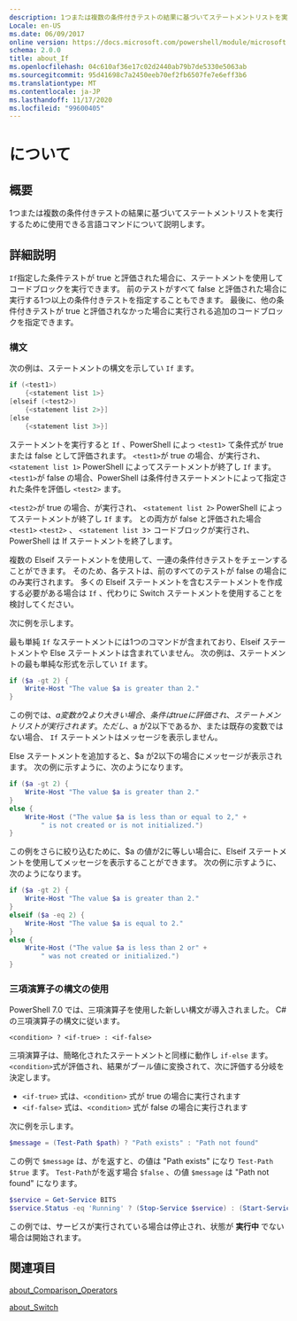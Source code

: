 ```yaml
---
description: 1つまたは複数の条件付きテストの結果に基づいてステートメントリストを実行するために使用できる言語コマンドについて説明します。
Locale: en-US
ms.date: 06/09/2017
online version: https://docs.microsoft.com/powershell/module/microsoft.powershell.core/about/about_if?view=powershell-7.2&WT.mc_id=ps-gethelp
schema: 2.0.0
title: about_If
ms.openlocfilehash: 04c610af36e17c02d2440ab79b7de5330e5063ab
ms.sourcegitcommit: 95d41698c7a2450eeb70ef2fb6507fe7e6eff3b6
ms.translationtype: MT
ms.contentlocale: ja-JP
ms.lasthandoff: 11/17/2020
ms.locfileid: "99600405"
---
```

# <a name="about-if"></a>について

## <a name="short-description"></a>概要
1つまたは複数の条件付きテストの結果に基づいてステートメントリストを実行するために使用できる言語コマンドについて説明します。

## <a name="long-description"></a>詳細説明

`If`指定した条件テストが true と評価された場合に、ステートメントを使用してコードブロックを実行できます。 前のテストがすべて false と評価された場合に実行する1つ以上の条件付きテストを指定することもできます。 最後に、他の条件付きテストが true と評価されなかった場合に実行される追加のコードブロックを指定できます。

### <a name="syntax"></a>構文

次の例は、ステートメントの構文を示してい `If` ます。

```powershell
if (<test1>)
    {<statement list 1>}
[elseif (<test2>)
    {<statement list 2>}]
[else
    {<statement list 3>}]
```

ステートメントを実行すると `If` 、PowerShell によっ `<test1>` て条件式が true または false として評価されます。 `<test1>`が true の場合、が実行され、 `<statement list 1>` PowerShell によってステートメントが終了し `If` ます。 `<test1>`が false の場合、PowerShell は条件付きステートメントによって指定された条件を評価し `<test2>` ます。

`<test2>`が true の場合、が実行され、 `<statement list 2>` PowerShell によってステートメントが終了し `If` ます。 との両方が false と評価された場合 `<test1>` `<test2>` 、 `<statement list 3`> コードブロックが実行され、PowerShell は If ステートメントを終了します。

複数の Elseif ステートメントを使用して、一連の条件付きテストをチェーンすることができます。 そのため、各テストは、前のすべてのテストが false の場合にのみ実行されます。
多くの Elseif ステートメントを含むステートメントを作成する必要がある場合は `If` 、代わりに Switch ステートメントを使用することを検討してください。

次に例を示します。

最も単純 `If` なステートメントには1つのコマンドが含まれており、Elseif ステートメントや Else ステートメントは含まれていません。 次の例は、ステートメントの最も単純な形式を示してい `If` ます。

```powershell
if ($a -gt 2) {
    Write-Host "The value $a is greater than 2."
}
```

この例では、$a 変数が2より大きい場合、条件は true に評価され、ステートメントリストが実行されます。 ただし、$a が2以下であるか、または既存の変数ではない場合、 `If` ステートメントはメッセージを表示しません。

Else ステートメントを追加すると、$a が2以下の場合にメッセージが表示されます。 次の例に示すように、次のようになります。

```powershell
if ($a -gt 2) {
    Write-Host "The value $a is greater than 2."
}
else {
    Write-Host ("The value $a is less than or equal to 2," +
        " is not created or is not initialized.")
}
```

この例をさらに絞り込むために、$a の値が2に等しい場合に、Elseif ステートメントを使用してメッセージを表示することができます。 次の例に示すように、次のようになります。

```powershell
if ($a -gt 2) {
    Write-Host "The value $a is greater than 2."
}
elseif ($a -eq 2) {
    Write-Host "The value $a is equal to 2."
}
else {
    Write-Host ("The value $a is less than 2 or" +
        " was not created or initialized.")
}
```

### <a name="using-the-ternary-operator-syntax"></a>三項演算子の構文の使用

PowerShell 7.0 では、三項演算子を使用した新しい構文が導入されました。 C# の三項演算子の構文に従います。

```Syntax
<condition> ? <if-true> : <if-false>
```

三項演算子は、簡略化されたステートメントと同様に動作し `if-else` ます。 `<condition>`式が評価され、結果がブール値に変換されて、次に評価する分岐を決定します。

- `<if-true>` 式は、`<condition>` 式が true の場合に実行されます
- `<if-false>` 式は、`<condition>` 式が false の場合に実行されます

次に例を示します。

```powershell
$message = (Test-Path $path) ? "Path exists" : "Path not found"
```

この例で `$message` は、がを返すと、の値は "Path exists" になり `Test-Path` `$true` ます。 `Test-Path`がを返す場合 `$false` 、の値 `$message` は "Path not found" になります。

```powershell
$service = Get-Service BITS
$service.Status -eq 'Running' ? (Stop-Service $service) : (Start-Service $service)
```

この例では、サービスが実行されている場合は停止され、状態が **実行中** でない場合は開始されます。

## <a name="see-also"></a>関連項目

[about_Comparison_Operators](about_Comparison_Operators.md)

[about_Switch](about_Switch.md)

